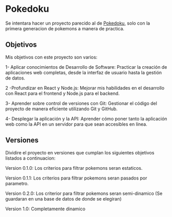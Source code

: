 # Pokedoku

Se intentara hacer un proyecto parecido al de [Pokedoku](https://pokedoku.com/), solo con la primera generacion de
pokemons a manera de practica.

## Objetivos

Mis objetivos con este proyecto son varios:

1- Aplicar conocimientos de Desarrollo de Software: Practicar la creación de aplicaciones web completas, desde la interfaz de usuario hasta la gestión de datos.

2 -Profundizar en React y Node.js: Mejorar mis habilidades en el desarrollo con React para el frontend y Node.js para el backend.

3- Aprender sobre control de versiones con Git: Gestionar el código del proyecto de manera eficiente utilizando Git y GitHub.

4- Desplegar la aplicación y la API: Aprender cómo poner tanto la aplicación web como la API en un servidor para que sean accesibles en línea.

## Versiones

Dividire el proyecto en versiones que cumplan los siguientes objetivos listados a continuacion:

Version 0.1.0: Los criterios para filtrar pokemons seran estaticos.

Version 0.1.1: Los criterios para filtrar pokemons seran pasados por parametro.

Version 0.2.0: Los criterior para filtrar pokemons seran semi-dinamico (Se guardaran en una base de datos de donde se elegiran)

Version 1.0: Completamente dinamico